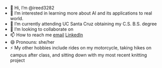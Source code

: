- 👋 Hi, I’m @ireed3282
- 👀 I’m interested in learning more about AI and its applications to real world.
- 🌱 I’m currently attending UC Santa Cruz obtaining my C.S. B.S. degree
- 💞️ I’m looking to collaborate on 
- 📫 How to reach me [email](mailto::isabellajanereed@gmail.com) [LinkedIn](https://www.linkedin.com/in/isabella-reed-87624924b/)
- 😄 Pronouns: she/her
- ⚡ My other hobbies include rides on my motorcycle, taking hikes on campus after class, and sitting down with my most recent knitting project

<!---
ireed3282/ireed3282 is a ✨ special ✨ repository because its `README.md` (this file) appears on your GitHub profile.
You can click the Preview link to take a look at your changes.
--->

